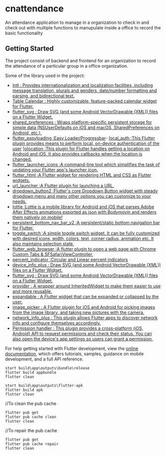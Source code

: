 # cnattendance

An attendance application to manage in a organization to check in and check out with multiple
functions to manupulate inside a office to record the basic functionality

## Getting Started

The project consist of backend and frontend for an organization to record the attendance of a
particular group in a office organization.

Some of the library used in the project:

- [Intl : Provides internationalization and localization facilities, including message translation, plurals and genders, date/number formatting and parsing, and bidirectional text.](https://pub.dev/packages/intl)
- [Table Calendar : Highly customizable, feature-packed calendar widget for Flutter.](https://pub.dev/packages/table_calendar)
- [flutter_svg : Draw SVG (and some Android VectorDrawable (XML)) files on a Flutter Widget.](https://pub.dev/packages/flutter_svg)
- [shared_preferences : Wraps platform-specific persistent storage for simple data (NSUserDefaults on iOS and macOS, SharedPreferences on Android, etc.).](https://pub.dev/packages/shared_preferences)
- [flutter_easyloading  :Easy Loader/Progressbar](https://pub.dev/packages/flutter_easyloading)- [local_auth  :This Flutter plugin provides means to perform local, on-device authentication of the user](https://pub.dev/packages/local_auth)
  ][olocation  :This plugin for Flutter handles getting a location on Android and iOS. It also provides callbacks when the location is changed.](https://pub.dev/packages/location)
- [flutter_launcher_icons  :A command-line tool which simplifies the task of updating your Flutter app's launcher icon.](https://pub.dev/packages/flutter_launcher_icons)
- [flutter_html  :A Flutter widget for rendering HTML and CSS as Flutter widgets.](https://pub.dev/packages/flutter_html)
- [url_launcher  :A Flutter plugin for launching a URL.](https://pub.dev/packages/url_launcher)
- [dropdown_button2  :Flutter's core Dropdown Button widget with steady dropdown menu and many other options you can customize to your needs.](https://pub.dev/packages/dropdown_button2)
- [lottie  :Lottie is a mobile library for Android and iOS that parses Adobe After Effects animations exported as json with Bodymovin and renders them natively on mobile!](https://pub.dev/packages/lottie)
- [persistent_bottom_nav_bar_v2  :A persistent/static bottom navigation bar for Flutter.](https://pub.dev/packages/persistent_bottom_nav_bar_v2)
- [toggle_switch  :A simple toggle switch widget. It can be fully customized with desired icons, width, colors, text, corner radius, animation etc. It also maintains selection state.](https://pub.dev/packages/toggle_switch)
- [flutter_web_browser  :A flutter plugin to open a web page with Chrome Custom Tabs & SFSafariViewController.](https://pub.dev/packages/flutter_web_browser)
- [percent_indicator  :Circular and Linear percent indicators](https://pub.dev/packages/percent_indicator)
- [device_info_plus : Draw SVG (and some Android VectorDrawable (XML)) files on a Flutter Widget.](https://pub.dev/packages/flutter_svg)
- [flutter_svg : Draw SVG (and some Android VectorDrawable (XML)) files on a Flutter Widget.](https://pub.dev/packages/flutter_svg)
- [provider  : A wrapper around InheritedWidget to make them easier to use and more reusable.](https://pub.dev/packages/provider)
- [expandable   : A Flutter widget that can be expanded or collapsed by the user.](https://pub.dev/packages/expandable)
- [image_picker  : A Flutter plugin for iOS and Android for picking images from the image library, and taking new pictures with the camera.](https://pub.dev/packages/image_picker)
- [network_info_plus   : This plugin allows Flutter apps to discover network info and configure themselves accordingly.](https://pub.de4v/packages/network_info_plus)
- [Permission handler : This plugin provides a cross-platform (iOS, Android) API to request permissions and check their status. You can also open the device's app settings so users can grant a permission.](https://pub.dev/packages/permission_handler)

For help getting started with Flutter development, view the
[online documentation](https://docs.flutter.dev/), which offers tutorials,
samples, guidance on mobile development, and a full API reference.

```shell
start build\app\outputs\bundle\release
flutter build appbundle
flutter clean
```

```shell
start build\app\outputs\flutter-apk
flutter build apk
flutter clean
```

//To clean the pub cache

```shell
flutter pub get
flutter pub cache clean
flutter clean
```

//To repair the pub cache

```shell
flutter pub get
flutter pub cache repair
flutter clean
```
